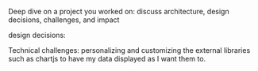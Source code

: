 Deep dive on a project you worked on: discuss architecture, design decisions, challenges, and impact


design decisions:

Technical challenges: personalizing and customizing the external libraries such as chartjs to have my data displayed as I want them to. 
